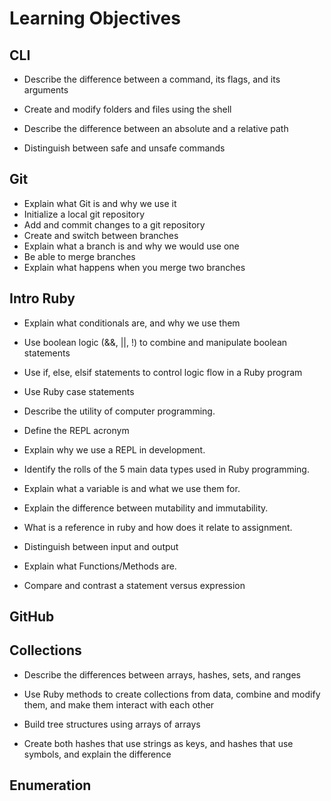 # Learning Objectives

## CLI

-	Describe the difference between a command, its flags, and its arguments

-	Create and modify folders and files using the shell

-	Describe the difference between an absolute and a relative path

-	Distinguish between safe and unsafe commands

## Git

- Explain what Git is and why we use it
- Initialize a local git repository
- Add and commit changes to a git repository
- Create and switch between branches
- Explain what a branch is and why we would use one
- Be able to merge branches 
- Explain what happens when you merge two branches

## Intro Ruby

- Explain what conditionals are, and why we use them

- Use boolean logic (&&, ||, !) to combine and manipulate boolean statements

- Use if, else, elsif statements to control logic flow in a Ruby program

- Use Ruby case statements

- Describe the utility of computer programming.

- Define the REPL acronym

- Explain why we use a REPL in development.

- Identify the rolls of the 5 main data types used in Ruby programming.

- Explain what a variable is and what we use them for.

- Explain the difference between mutability and immutability.

- What is a reference in ruby and how does it relate to assignment.

- Distinguish between input and output

- Explain what Functions/Methods are.

- Compare and contrast a statement versus expression

## GitHub

## Collections

-	Describe the differences between arrays, hashes, sets, and ranges

-	Use Ruby methods to create collections from data, combine and modify them, and make them interact with each other

-	Build tree structures using arrays of arrays

-	Create both hashes that use strings as keys, and hashes that use symbols, and explain the difference

## Enumeration
